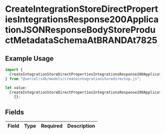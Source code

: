 # CreateIntegrationStoreDirectPropertiesIntegrationsResponse200ApplicationJSONResponseBodyStoreProductMetadataSchemaAtBRANDAt7825

## Example Usage

```typescript
import {
  CreateIntegrationStoreDirectPropertiesIntegrationsResponse200ApplicationJSONResponseBodyStoreProductMetadataSchemaAtBRANDAt7825,
} from "@vercel/sdk/models/createintegrationstoredirectop.js";

let value:
  CreateIntegrationStoreDirectPropertiesIntegrationsResponse200ApplicationJSONResponseBodyStoreProductMetadataSchemaAtBRANDAt7825 =
    {};
```

## Fields

| Field       | Type        | Required    | Description |
| ----------- | ----------- | ----------- | ----------- |